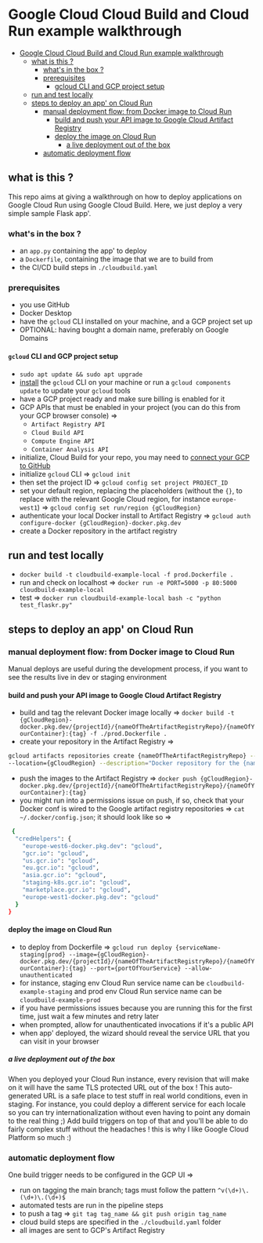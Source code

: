 # Google Cloud Cloud Build and Cloud Run example walkthrough

<!-- TOC -->

- [Google Cloud Cloud Build and Cloud Run example walkthrough](#google-cloud-cloud-build-and-cloud-run-example-walkthrough)
  - [what is this ?](#what-is-this-)
    - [what's in the box ?](#whats-in-the-box-)
    - [prerequisites](#prerequisites)
      - [gcloud CLI and GCP project setup](#gcloud-cli-and-gcp-project-setup)
  - [run and test locally](#run-and-test-locally)
  - [steps to deploy an app' on Cloud Run](#steps-to-deploy-an-app-on-cloud-run)
    - [manual deployment flow: from Docker image to Cloud Run](#manual-deployment-flow-from-docker-image-to-cloud-run)
      - [build and push your API image to Google Cloud Artifact Registry](#build-and-push-your-api-image-to-google-cloud-artifact-registry)
      - [deploy the image on Cloud Run](#deploy-the-image-on-cloud-run)
        - [a live deployment out of the box](#a-live-deployment-out-of-the-box)
    - [automatic deployment flow](#automatic-deployment-flow)

<!-- /TOC -->

## what is this ?

This repo aims at giving a walkthrough on how to deploy applications on Google Cloud Run using Google Cloud Build. Here, we just deploy a very simple sample Flask app'.

### what's in the box ?

- an `app.py` containing the app' to deploy
- a `Dockerfile`, containing the image that we are to build from
- the CI/CD build steps in `./cloudbuild.yaml`

### prerequisites

- you use GitHub
- Docker Desktop
- have the `gcloud` CLI installed on your machine, and a GCP project set up
- OPTIONAL: having bought a domain name, preferably on Google Domains

#### `gcloud` CLI and GCP project setup

- `sudo apt update && sudo apt upgrade`
- [install](https://cloud.google.com/sdk/docs/install#deb) the `gcloud` CLI on your machine or run a `gcloud components update` to update your `gcloud` tools
- have a GCP project ready and make sure billing is enabled for it
- GCP APIs that must be enabled in your project (you can do this from your GCP browser console) =>
  - `Artifact Registry API`
  - `Cloud Build API`
  - `Compute Engine API`
  - `Container Analysis API`
- initialize, Cloud Build for your repo, you may need to [connect your GCP to GitHub](https://cloud.google.com/build/docs/automating-builds/github/connect-repo-github)
- initialize `gcloud` CLI => `gcloud init`
- then set the project ID => `gcloud config set project PROJECT_ID`
- set your default region, replacing the placeholders (without the `{}`, to replace with the relevant Google Cloud region, for instance `europe-west1`) => `gcloud config set run/region {gCloudRegion}`
- authenticate your local Docker install to Artifact Registry => `gcloud auth configure-docker {gCloudRegion}-docker.pkg.dev`
- create a Docker repository in the artifact registry

## run and test locally

- `docker build -t cloudbuild-example-local -f prod.Dockerfile .`
- run and check on localhost => `docker run -e PORT=5000 -p 80:5000 cloudbuild-example-local`
- test => `docker run cloudbuild-example-local bash -c "python test_flaskr.py"`

## steps to deploy an app' on Cloud Run

### manual deployment flow: from Docker image to Cloud Run

Manual deploys are useful during the development process, if you want to see the results live in dev or staging environment

#### build and push your API image to Google Cloud Artifact Registry

- build and tag the relevant Docker image locally => `docker build -t {gCloudRegion}-docker.pkg.dev/{projectId}/{nameOfTheArtifactRegistryRepo}/{nameOfYourContainer}:{tag} -f ./prod.Dockerfile .`
- create your repository in the Artifact Registry =>

```bash
gcloud artifacts repositories create {nameOfTheArtifactRegistryRepo} --repository-format=docker \
--location={gCloudRegion} --description="Docker repository for the {nameOfYourContainer} container"
```

- push the images to the Artifact Registry => `docker push {gCloudRegion}-docker.pkg.dev/{projectId}/{nameOfTheArtifactRegistryRepo}/{nameOfYourContainer}:{tag}`
- you might run into a permissions issue on push, if so, check that your Docker conf is wired to the Google artifact registry repositories => `cat ~/.docker/config.json`; it should look like so =>

```bash
 {
  "credHelpers": {
    "europe-west6-docker.pkg.dev": "gcloud",
    "gcr.io": "gcloud",
    "us.gcr.io": "gcloud",
    "eu.gcr.io": "gcloud",
    "asia.gcr.io": "gcloud",
    "staging-k8s.gcr.io": "gcloud",
    "marketplace.gcr.io": "gcloud",
    "europe-west1-docker.pkg.dev": "gcloud"
  }
}
```

#### deploy the image on Cloud Run

- to deploy from Dockerfile => `gcloud run deploy {serviceName-staging|prod} --image={gCloudRegion}-docker.pkg.dev/{projectId}/{nameOfTheArtifactRegistryRepo}/{nameOfYourContainer}:{tag} --port={portOfYourService} --allow-unauthenticated`
- for instance, staging env Cloud Run service name can be `cloudbuild-example-staging` and prod env Cloud Run service name can be `cloudbuild-example-prod`
- if you have permissions issues because you are running this for the first time, just wait a few minutes and retry later
- when prompted, allow for unauthenticated invocations if it's a public API
- when app' deployed, the wizard should reveal the service URL that you can visit in your browser

##### a live deployment out of the box

When you deployed your Cloud Run instance, every revision that will make on it will have the same TLS protected URL out of the box ! This auto-generated URL is a safe place to test stuff in real world conditions, even in staging.
For instance, you could deploy a different service for each locale so you can try internationalization without even having to point any domain to the real thing ;)
Add build triggers on top of that and you'll be able to do fairly complex stuff without the headaches ! this is why I like Google Cloud Platform so much :)

### automatic deployment flow

One build trigger needs to be configured in the GCP UI =>

- run on tagging the main branch; tags must follow the pattern `^v(\d+)\.(\d+)\.(\d+)$`
- automated tests are run in the pipeline steps
- to push a tag => `git tag tag_name && git push origin tag_name`
- cloud build steps are specified in the `./cloudbuild.yaml` folder
- all images are sent to GCP's Artifact Registry
